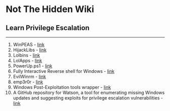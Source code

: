 # Not The Hidden Wiki

## Learn Privilege Escalation
-----

1. WinPEAS - [link](https://github.com/carlospolop/PEASS-ng/tree/master/winPEAS)
2. HijackLibs - [link](https://hijacklibs.net/)
3. Lolbins - [link](https://lolbas-project.github.io/#)
4. LolApps - [link](https://lolapps-project.github.io/#)
5. PowerUp.ps1 - [link](https://raw.githubusercontent.com/PowerShellMafia/PowerSploit/mas-ter/Privesc/PowerUp.ps1)
6. Fully Interactive Reverse shell for Windows - [link](https://github.com/antonioCoco/ConPtyShell)
7. EvilWinrm - [link](https://github.com/Hackplayers/evil-winrm)
8. emp3r0r - [link](https://github.com/jm33-m0/emp3r0r)
9. Windows Post-Exploitation tools wrapper - [link](https://github.com/Karmaz95/crimson_wisp)
10. A GitHub repository for Watson, a tool for enumerating missing Windows updates and suggesting exploits for privilege escalation vulnerabilities - [link](https://github.com/rasta-mouse/Watson)
